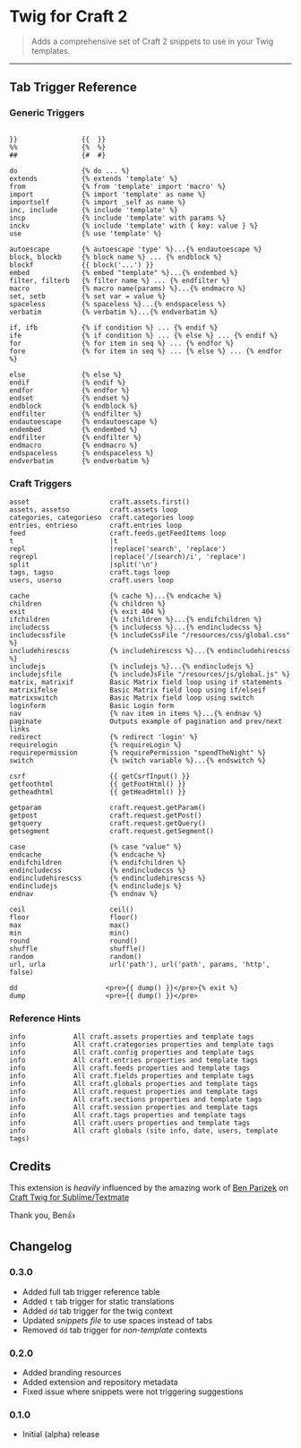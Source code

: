 # Twig for Craft 2
> Adds a comprehensive set of Craft 2 snippets to use in your Twig templates.

---

## Tab Trigger Reference

### Generic Triggers

```twig

}}                {{  }}
%%                {%  %}
##                {#  #}

do                {% do ... %}
extends           {% extends 'template' %}
from              {% from 'template' import 'macro' %}
import            {% import 'template' as name %}
importself        {% import _self as name %}
inc, include      {% include 'template' %}
incp              {% include 'template' with params %}
inckv             {% include 'template' with { key: value } %}
use               {% use 'template' %}

autoescape        {% autoescape 'type' %}...{% endautoescape %}
block, blockb     {% block name %} ... {% endblock %}
blockf            {{ block('...') }}
embed             {% embed "template" %}...{% endembed %}
filter, filterb   {% filter name %} ... {% endfilter %}
macro             {% macro name(params) %}...{% endmacro %}
set, setb         {% set var = value %}
spaceless         {% spaceless %}...{% endspaceless %}
verbatim          {% verbatim %}...{% endverbatim %}

if, ifb           {% if condition %} ... {% endif %}
ife               {% if condition %} ... {% else %} ... {% endif %}
for               {% for item in seq %} ... {% endfor %}
fore              {% for item in seq %} ... {% else %} ... {% endfor %}

else              {% else %}
endif             {% endif %}
endfor            {% endfor %}
endset            {% endset %}
endblock          {% endblock %}
endfilter         {% endfilter %}
endautoescape     {% endautoescape %}
endembed          {% endembed %}
endfilter         {% endfilter %}
endmacro          {% endmacro %}
endspaceless      {% endspaceless %}
endverbatim       {% endverbatim %}
```

### Craft Triggers

```twig
asset                    craft.assets.first()
assets, assetso          craft.assets loop
categories, categorieso  craft.categories loop
entries, entrieso        craft.entries loop
feed                     craft.feeds.getFeedItems loop
t                        |t
repl                     |replace('search', 'replace')
regrepl                  |replace('/(search)/i', 'replace')
split                    |split('\n')
tags, tagso              craft.tags loop
users, userso            craft.users loop

cache                    {% cache %}...{% endcache %}
children                 {% children %}
exit                     {% exit 404 %}
ifchildren               {% ifchildren %}...{% endifchildren %}
includecss               {% includecss %}...{% endincludecss %}
includecssfile           {% includeCssFile "/resources/css/global.css" %}
includehirescss          {% includehirescss %}...{% endincludehirescss %}
includejs                {% includejs %}...{% endincludejs %}
includejsfile            {% includeJsFile "/resources/js/global.js" %}
matrix, matrixif         Basic Matrix field loop using if statements
matrixifelse             Basic Matrix field loop using if/elseif
matrixswitch             Basic Matrix field loop using switch
loginform                Basic Login form
nav                      {% nav item in items %}...{% endnav %}
paginate                 Outputs example of pagination and prev/next links
redirect                 {% redirect 'login' %}
requirelogin             {% requireLogin %}
requirepermission        {% requirePermission "spendTheNight" %}
switch                   {% switch variable %}...{% endswitch %}

csrf                     {{ getCsrfInput() }}
getfoothtml              {{ getFootHtml() }}
getheadhtml              {{ getHeadHtml() }}

getparam                 craft.request.getParam()
getpost                  craft.request.getPost()
getquery                 craft.request.getQuery()
getsegment               craft.request.getSegment()

case                     {% case "value" %}
endcache                 {% endcache %}
endifchildren            {% endifchildren %}
endincludecss            {% endincludecss %}
endincludehirescss       {% endincludehirescss %}
endincludejs             {% endincludejs %}
endnav                   {% endnav %}

ceil                     ceil()
floor                    floor()
max                      max()
min                      min()
round                    round()
shuffle                  shuffle()
random                   random()
url, urla                url('path'), url('path', params, 'http', false)

dd                      <pre>{{ dump() }}</pre>{% exit %}
dump                    <pre>{{ dump() }}</pre>
```

### Reference Hints
```
info            All craft.assets properties and template tags
info            All craft.crategories properties and template tags
info            All craft.config properties and template tags
info            All craft.entries properties and template tags
info            All craft.feeds properties and template tags
info            All craft.fields properties and template tags
info            All craft.globals properties and template tags
info            All craft.request properties and template tags
info            All craft.sections properties and template tags
info            All craft.session properties and template tags
info            All craft.tags properties and template tags
info            All craft.users properties and template tags
info            All craft globals (site info, date, users, template tags)
```

## Credits
This extension is _heavily_ influenced by the amazing work of [Ben Parizek] on [Craft Twig for Sublime/Textmate][craft-twig]

Thank you, Ben👍

## Changelog

### 0.3.0
- Added full tab trigger reference table
- Added `t` tab trigger for static translations
- Added `dd` tab trigger for the twig context
- Updated _snippets file_ to use spaces instead of tabs
- Removed `dd` tab trigger for _non-template_ contexts

### 0.2.0
- Added branding resources
- Added extension and repository metadata
- Fixed issue where snippets were not triggering suggestions

### 0.1.0
- Initial (alpha) release

[Ben Parizek]:https://github.com/BenParizek
[craft-twig]:https://github.com/barrelstrength/Craft-Twig.tmbundle
